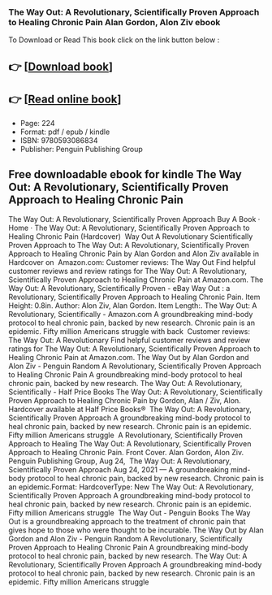 ### The Way Out: A Revolutionary, Scientifically Proven Approach to Healing Chronic Pain Alan Gordon, Alon Ziv ebook

To Download or Read This book click on the link button below :

## 👉  [**[Download book](http://filesbooks.info/download.php?group=book&from=github.com&id=607425&lnk=1063 "Download book")**]

## 👉  [**[Read online book](http://filesbooks.info/download.php?group=book&from=github.com&id=607425&lnk=1063 "Read online book")**]


* Page: 224
* Format: pdf / epub / kindle
* ISBN: 9780593086834
* Publisher: Penguin Publishing Group



## Free downloadable ebook for kindle The Way Out: A Revolutionary, Scientifically Proven Approach to Healing Chronic Pain



 The Way Out: A Revolutionary, Scientifically Proven Approach Buy A Book · Home · The Way Out: A Revolutionary, Scientifically Proven Approach to Healing Chronic Pain (Hardcover) 
 Way Out A Revolutionary Scientifically Proven Approach to The Way Out: A Revolutionary, Scientifically Proven Approach to Healing Chronic Pain by Alan Gordon and Alon Ziv available in Hardcover on 
 Amazon.com: Customer reviews: The Way Out Find helpful customer reviews and review ratings for The Way Out: A Revolutionary, Scientifically Proven Approach to Healing Chronic Pain at Amazon.com.
 The Way Out: A Revolutionary, Scientifically Proven  - eBay Way Out : a Revolutionary, Scientifically Proven Approach to Healing Chronic Pain. Item Height: 0.8in. Author: Alon Ziv, Alan Gordon. Item Length:.
 The Way Out: A Revolutionary, Scientifically  - Amazon.com A groundbreaking mind-body protocol to heal chronic pain, backed by new research. Chronic pain is an epidemic. Fifty million Americans struggle with back 
 Customer reviews: The Way Out: A Revolutionary Find helpful customer reviews and review ratings for The Way Out: A Revolutionary, Scientifically Proven Approach to Healing Chronic Pain at Amazon.com.
 The Way Out by Alan Gordon and Alon Ziv - Penguin Random A Revolutionary, Scientifically Proven Approach to Healing Chronic Pain A groundbreaking mind-body protocol to heal chronic pain, backed by new research.
 The Way Out: A Revolutionary, Scientifically  - Half Price Books The Way Out: A Revolutionary, Scientifically Proven Approach to Healing Chronic Pain by Gordon, Alan / Ziv, Alon. Hardcover available at Half Price Books® 
 The Way Out: A Revolutionary, Scientifically Proven Approach A groundbreaking mind-body protocol to heal chronic pain, backed by new research. Chronic pain is an epidemic. Fifty million Americans struggle 
 A Revolutionary, Scientifically Proven Approach to Healing The Way Out: A Revolutionary, Scientifically Proven Approach to Healing Chronic Pain. Front Cover. Alan Gordon, Alon Ziv. Penguin Publishing Group, Aug 24, 
 The Way Out: A Revolutionary, Scientifically Proven Approach Aug 24, 2021 — A groundbreaking mind-body protocol to heal chronic pain, backed by new research. Chronic pain is an epidemic.Format: HardcoverType: New
 The Way Out: A Revolutionary, Scientifically Proven Approach A groundbreaking mind-body protocol to heal chronic pain, backed by new research. Chronic pain is an epidemic. Fifty million Americans struggle 
 The Way Out - Penguin Books The Way Out is a groundbreaking approach to the treatment of chronic pain that gives hope to those who were thought to be incurable.
 The Way Out by Alan Gordon and Alon Ziv - Penguin Random A Revolutionary, Scientifically Proven Approach to Healing Chronic Pain A groundbreaking mind-body protocol to heal chronic pain, backed by new research.
 The Way Out: A Revolutionary, Scientifically Proven Approach A groundbreaking mind-body protocol to heal chronic pain, backed by new research. Chronic pain is an epidemic. Fifty million Americans struggle 





